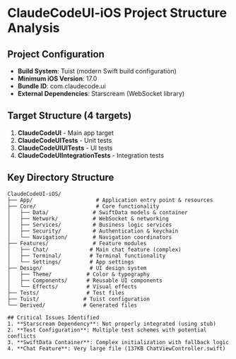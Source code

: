 # ClaudeCodeUI-iOS Project Structure Analysis

## Project Configuration
- **Build System**: Tuist (modern Swift build configuration)
- **Minimum iOS Version**: 17.0
- **Bundle ID**: com.claudecode.ui
- **External Dependencies**: Starscream (WebSocket library)

## Target Structure (4 targets)
1. **ClaudeCodeUI** - Main app target
2. **ClaudeCodeUITests** - Unit tests
3. **ClaudeCodeUIUITests** - UI tests  
4. **ClaudeCodeUIIntegrationTests** - Integration tests

## Key Directory Structure
```
ClaudeCodeUI-iOS/
├── App/                    # Application entry point & resources
├── Core/                   # Core functionality
│   ├── Data/              # SwiftData models & container
│   ├── Network/           # WebSocket & networking
│   ├── Services/          # Business logic services
│   ├── Security/          # Authentication & keychain
│   └── Navigation/        # Navigation coordinators
├── Features/              # Feature modules
│   ├── Chat/             # Main chat feature (complex)
│   ├── Terminal/         # Terminal functionality
│   └── Settings/         # App settings
├── Design/               # UI design system
│   ├── Theme/           # Color & typography
│   ├── Components/      # Reusable UI components
│   └── Effects/         # Visual effects
├── Tests/               # Test files
├── Tuist/              # Tuist configuration
└── Derived/            # Generated files

## Critical Issues Identified
1. **Starscream Dependency**: Not properly integrated (using stub)
2. **Test Configuration**: Multiple test schemes with potential conflicts
3. **SwiftData Container**: Complex initialization with fallback logic
4. **Chat Feature**: Very large file (137KB ChatViewController.swift)
